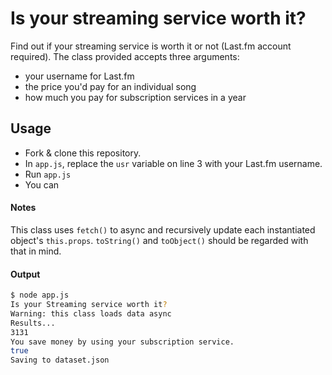 # Is your streaming service worth it?

Find out if your streaming service is worth it or not (Last.fm account required). The class provided accepts three arguments: 

* your username for Last.fm
* the price you'd pay for an individual song
* how much you pay for subscription services in a year

## Usage

* Fork & clone this repository.
* In `app.js`, replace the `usr` variable on line 3 with your Last.fm username.
* Run `app.js`
* You can 

#### Notes

This class uses `fetch()` to async and recursively update each instantiated object's `this.props`. `toString()` and `toObject()` should be regarded with that in mind.

#### Output

```bash
$ node app.js 
Is your Streaming service worth it?
Warning: this class loads data async
Results...
3131
You save money by using your subscription service.
true
Saving to dataset.json
```